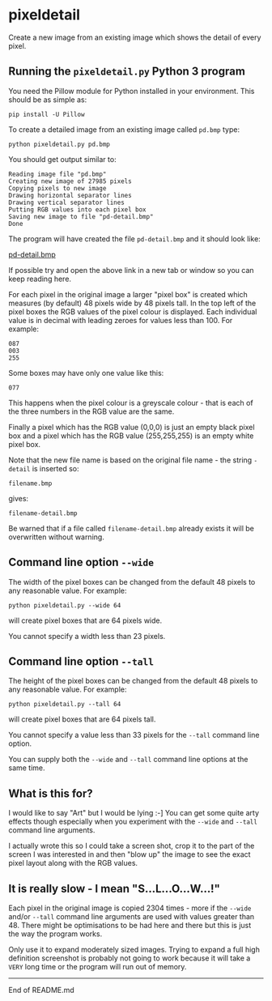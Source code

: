 # pixeldetail

Create a new image from an existing image which shows the detail of every pixel.

## Running the `pixeldetail.py` Python 3 program

You need the Pillow module for Python installed in your environment. This should
be as simple as:

```
pip install -U Pillow
```

To create a detailed image from an existing image called `pd.bmp` type:

```
python pixeldetail.py pd.bmp
```

You should get output similar to:

```
Reading image file "pd.bmp"
Creating new image of 27985 pixels
Copying pixels to new image
Drawing horizontal separator lines
Drawing vertical separator lines
Putting RGB values into each pixel box
Saving new image to file "pd-detail.bmp"
Done
```

The program will have created the file `pd-detail.bmp` and it should look like:

[pd-detail.bmp](https://raw.githubusercontent.com/andycranston/pixeldetail/master/pd-detail.bmp)

If possible try and open the above link in a new tab or window so you
can keep reading here.

For each pixel in the original image a larger "pixel box" is created which
measures (by default) 48 pixels wide by 48 pixels tall. In the top left of
the pixel boxes the RGB values of the pixel colour is displayed. Each
individual value is in decimal with leading zeroes for values less than
100. For example:

```
087
003
255
```

Some boxes may have only one value like this:

```
077
```

This happens when the pixel colour is a greyscale colour - that is each
of the three numbers in the RGB value are the same.

Finally a pixel which has the RGB value (0,0,0) is just an empty black
pixel box and a pixel which has the RGB value (255,255,255)
is an empty white pixel box.

Note that the new file name is based on the original file name - the
string `-detail` is inserted so:

```
filename.bmp
```

gives:

```
filename-detail.bmp
```

Be warned that if a file called `filename-detail.bmp` already exists it
will be overwritten without warning.

## Command line option `--wide`

The width of the pixel boxes can be changed from the default 48 pixels
to any reasonable value. For example:

```
python pixeldetail.py --wide 64
```

will create pixel boxes that are 64 pixels wide.

You cannot specify a width less than 23 pixels.

## Command line option `--tall`

The height of the pixel boxes can be changed from the default 48 pixels
to any reasonable value. For example:

```
python pixeldetail.py --tall 64
```

will create pixel boxes that are 64 pixels tall.

You cannot specify a value less than 33 pixels for the `--tall` command
line option.

You can supply both the `--wide` and `--tall` command line options at
the same time.

## What is this for?

I would like to say "Art" but I would be lying :-] You can get some
quite arty effects though especially when you experiment with
the `--wide` and `--tall` command line arguments.

I actually wrote this so I could take a screen shot, crop it to the
part of the screen I was interested in and then "blow up" the image to
see the exact pixel layout along with the RGB values.

## It is really slow - I mean "S...L...O...W...!"

Each pixel in the original image is copied 2304 times - more if
the `--wide` and/or `--tall` command line arguments are used with
values greater than 48. There might be optimisations to be had
here and there but this is just the way the program works.

Only use it to expand moderately sized images. Trying to expand
a full high definition screenshot is probably not going to work
because it will take a `VERY` long time or the program will run
out of memory.

---------------------------------------------------

End of README.md
